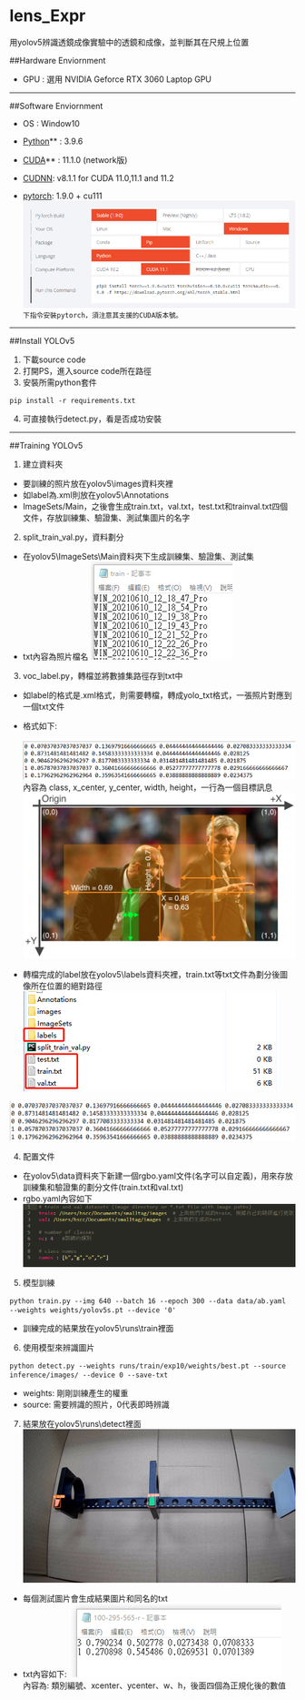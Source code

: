 # lens_Expr
用yolov5辨識透鏡成像實驗中的透鏡和成像，並判斷其在尺規上位置

##Hardware Enviornment
- GPU : 選用 NVIDIA Geforce RTX 3060 Laptop GPU
***
##Software Enviornment
- OS : Window10

- [Python](https://www.python.org/)** : 3.9.6

- [CUDA](https://developer.nvidia.com/cuda-toolkit-archive)** : 11.1.0 (network版)
- [CUDNN](https://developer.nvidia.com/rdp/cudnn-archive): v8.1.1 for CUDA 11.0,11.1 and 11.2
- [pytorch](https://pytorch.org/): 1.9.0 + cu111
  ![image](https://github.com/jack830503/lens_Expr/blob/main/pictures/Untitled%20(1).png)
`下指令安裝pytorch，須注意其支援的CUDA版本號。`
***
##Install YOLOv5
1. 下載source code
2. 打開PS，進入source code所在路徑
3. 安裝所需python套件
```
pip install -r requirements.txt
``` 
4. 可直接執行detect.py，看是否成功安裝

***
##Training YOLOv5
1. 建立資料夾
  - 要訓練的照片放在yolov5\images資料夾裡
  - 如label為.xml則放在yolov5\Annotations
  - ImageSets/Main，之後會生成train.txt，val.txt，test.txt和trainval.txt四個文件，存放訓練集、驗證集、測試集圖片的名字
2. split_train_val.py，資料劃分
  - 在yolov5\ImageSets\Main資料夾下生成訓練集、驗證集、測試集
  - txt內容為照片檔名
![image](https://github.com/jack830503/lens_Expr/blob/main/pictures/Untitled%20(2).png)
3. voc_label.py，轉檔並將數據集路徑存到txt中
  - 如label的格式是.xml格式，則需要轉檔，轉成yolo_txt格式，一張照片對應到一個txt文件
  - 格式如下: <br>  
![image](https://github.com/jack830503/lens_Expr/blob/main/pictures/Untitled%20(3).png)
  內容為 class,  x_center,  y_center,  width,  height，一行為一個目標訊息 <br>
![image](https://github.com/jack830503/lens_Expr/blob/main/pictures/Untitled.png)

  - 轉檔完成的label放在yolov5\labels資料夾裡，train.txt等txt文件為劃分後圖像所在位置的絕對路徑 <br>
![image](https://github.com/jack830503/lens_Expr/blob/main/pictures/Untitled%20(4).png) <br>

![image](https://github.com/jack830503/lens_Expr/blob/main/pictures/Untitled%20(5).png) <br>

4. 配置文件
  - 在yolov5\data資料夾下新建一個rgbo.yaml文件(名字可以自定義)，用來存放訓練集和驗證集的劃分文件(train.txt和val.txt)
  - rgbo.yaml內容如下 <br>
![image](https://github.com/jack830503/lens_Expr/blob/main/pictures/Untitled%20(6).png)

5. 模型訓練
```
python train.py --img 640 --batch 16 --epoch 300 --data data/ab.yaml   --weights weights/yolov5s.pt --device '0'
```
  - 訓練完成的結果放在yolov5\runs\train裡面

6. 使用模型來辨識圖片
```
python detect.py --weights runs/train/exp10/weights/best.pt --source inference/images/ --device 0 --save-txt
```
  - weights: 剛剛訓練產生的權重
  - source: 需要辨識的照片，0代表即時辨識
7. 結果放在yolov5\runs\detect裡面 <br>
![image](https://github.com/jack830503/lens_Expr/blob/main/pictures/155-380-530-l.png) <br>
  - 每個測試圖片會生成結果圖片和同名的txt
  - txt內容如下:
![image](https://github.com/jack830503/lens_Expr/blob/main/pictures/Untitled%20(7).png) <br>
  內容為: 類別編號、xcenter、ycenter、w、h，後面四個為正規化後的數值

